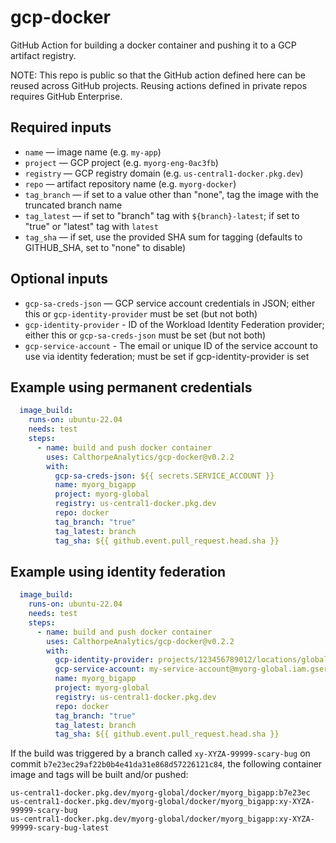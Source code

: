 # gcp-docker

GitHub Action for building a docker container and pushing it to a GCP artifact
registry.

NOTE: This repo is public so that the GitHub action defined here can be
reused across GitHub projects. Reusing actions defined in private repos
requires GitHub Enterprise.

## Required inputs

* `name` — image name (e.g. `my-app`)
* `project` — GCP project (e.g. `myorg-eng-0ac3fb`)
* `registry` — GCP registry domain (e.g. `us-central1-docker.pkg.dev`) 
* `repo` — artifact repository name (e.g. `myorg-docker`)
* `tag_branch` — if set to a value other than "none", tag the image with the truncated branch name
* `tag_latest` —  if set to "branch" tag with `${branch}-latest`; if set to "true" or "latest" tag with `latest`
* `tag_sha` — if set, use the provided SHA sum for tagging (defaults to GITHUB_SHA, set to "none" to disable)

## Optional inputs

* `gcp-sa-creds-json` — GCP service account credentials in JSON; either this or `gcp-identity-provider` must be set (but not both)
* `gcp-identity-provider` - ID of the Workload Identity Federation provider; either this or `gcp-sa-creds-json` must be set (but not both)
* `gcp-service-account` - The email or unique ID of the service account to use via identity federation; must be set if gcp-identity-provider is set

## Example using permanent credentials

```yaml
  image_build:
    runs-on: ubuntu-22.04
    needs: test
    steps:
      - name: build and push docker container
        uses: CalthorpeAnalytics/gcp-docker@v0.2.2
        with:
          gcp-sa-creds-json: ${{ secrets.SERVICE_ACCOUNT }}
          name: myorg_bigapp
          project: myorg-global
          registry: us-central1-docker.pkg.dev
          repo: docker
          tag_branch: "true"
          tag_latest: branch
          tag_sha: ${{ github.event.pull_request.head.sha }}
```

## Example using identity federation

```yaml
  image_build:
    runs-on: ubuntu-22.04
    needs: test
    steps:
      - name: build and push docker container
        uses: CalthorpeAnalytics/gcp-docker@v0.2.2
        with:
          gcp-identity-provider: projects/123456789012/locations/global/workloadIdentityPools/my-identity-pool/providers/my-provder
          gcp-service-account: my-service-account@myorg-global.iam.gserviceaccount.com
          name: myorg_bigapp
          project: myorg-global
          registry: us-central1-docker.pkg.dev
          repo: docker
          tag_branch: "true"
          tag_latest: branch
          tag_sha: ${{ github.event.pull_request.head.sha }}
```

If the build was triggered by a branch called `xy-XYZA-99999-scary-bug` on commit
`b7e23ec29af22b0b4e41da31e868d57226121c84`, the following container image and 
tags will be built and/or pushed:

```
us-central1-docker.pkg.dev/myorg-global/docker/myorg_bigapp:b7e23ec
us-central1-docker.pkg.dev/myorg-global/docker/myorg_bigapp:xy-XYZA-99999-scary-bug
us-central1-docker.pkg.dev/myorg-global/docker/myorg_bigapp:xy-XYZA-99999-scary-bug-latest
```
